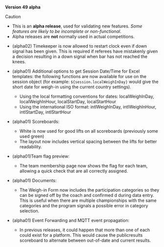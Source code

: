 **Version 49 alpha**

> [!CAUTION]
>
> - This is an **alpha release**, used for validating new features.  *Some features are likely to be incomplete or non-functional*.  
> - Alpha releases are **not** normally used in actual competitions.

- (alpha02) Timekeeper is now allowed to restart clock even if down signal has been given.  This is required if referees have mistakenly given a decision resulting in a down signal when bar has not reached the knees.
  
- (alpha01) Additional options to get Session Date/Time for Excel templates: the following functions are now available for use on the session object (for example: `${session.localWeighInDay}` would give the short date for weigh-in using the current country settings).
  - Using the local formatting conventions for dates: localWeighInDay, localWeighInHour, localStartDay, localStartHour
  - Using the international ISO format: intlWeighInDay, intlWeighInHour, intlStartDay, intlStartHour

- (alpha01) Scoreboards:
  - White is now used for good lifts on all scoreboards (previously some used green)
  - The layout now includes vertical spacing between the lifts for better readability.
- (alpha01)Team flag preview: 
  - The team membership page now shows the flag for each team, allowing a quick check that are all correctly assigned.
- (alpha01) Documents:
  - The Weigh-in Form now includes the participation categories so they can be signed off by the coach and confirmed d during data entry.  This is useful when there are multiple championships with the same categories and the program signals a possible error in category selection.
- (alpha01) Event Forwarding and MQTT event propagation:
  - In previous releases, it could happen that more than one of each could exist for a platform.  This would cause the publicresults scoreboard to alternate between out-of-date and current results.

